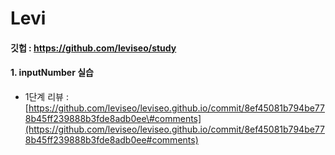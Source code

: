# Levi

#### 깃헙 : [https://github.com/leviseo/study ](https://github.com/leviseo/leviseo.github.io) 

#### 1. inputNumber 실습 

* 1단계 리뷰 : [https://github.com/leviseo/leviseo.github.io/commit/8ef45081b794be778b45ff239888b3fde8adb0ee\#comments](https://github.com/leviseo/leviseo.github.io/commit/8ef45081b794be778b45ff239888b3fde8adb0ee#comments) 



